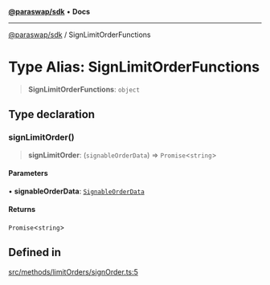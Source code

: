 [**@paraswap/sdk**](../README.md) • **Docs**

***

[@paraswap/sdk](../globals.md) / SignLimitOrderFunctions

# Type Alias: SignLimitOrderFunctions

> **SignLimitOrderFunctions**: `object`

## Type declaration

### signLimitOrder()

> **signLimitOrder**: (`signableOrderData`) => `Promise`\<`string`\>

#### Parameters

• **signableOrderData**: [`SignableOrderData`](SignableOrderData.md)

#### Returns

`Promise`\<`string`\>

## Defined in

[src/methods/limitOrders/signOrder.ts:5](https://github.com/paraswap/paraswap-sdk/blob/master/src/methods/limitOrders/signOrder.ts#L5)
